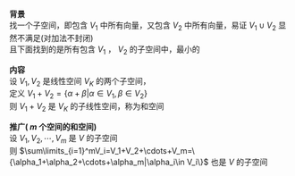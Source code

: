**背景**  
找一个子空间，即包含 $V_1$ 中所有向量，又包含 $V_2$ 中所有向量，易证 $V_1\cup V_2$ 显然不满足(对加法不封闭)  
且下面找到的是所有包含 $V_1$ ， $V_2$ 的子空间中，最小的  
  
**内容**  
设 $V_1,V_2$ 是线性空间 $V_K$ 的两个子空间，  
定义 $V_1+V_2=\{\alpha+\beta|\alpha\in V_1,\beta\in V_2\}$  
则 $V_1+V_2$ 是 $V_K$ 的子线性空间，称为和空间  
  
**推广( $m$ 个空间的和空间)**  
设 $V_1,V_2,\cdots,V_m$ 是 $V$ 的子空间  
则 $\sum\limits_{i=1}^mV_i=V_1+V_2+\cdots+V_m=\{\alpha_1+\alpha_2+\cdots+\alpha_m|\alpha_i\in V_i\}$ 也是 $V$ 的子空间  

